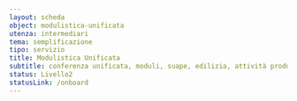 ```yaml
---
layout: scheda
object: modulistica-unificata
utenza: intermediari
tema: semplificazione
tipo: servizio
title: Modulistica Unificata
subtitle: conferenza unificata, moduli, suape, edilizia, attività produttive
status: Livello2
statusLink: /onboard
---
```

